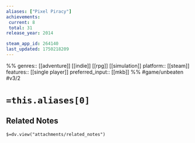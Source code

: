 ```yaml
---
aliases: ["Pixel Piracy"]
achievements:
 current: 8
 total: 31
release_year: 2014

steam_app_id: 264140
last_updated: 1750218209
---
```

%%
genres:: [[adventure]] [[indie]] [[rpg]] [[simulation]]
platform:: [[steam]]
features:: [[single player]]
preferred_input:: [[mkb]]
%%
#game/unbeaten
#v3/2

# `=this.aliases[0]`
## Related Notes
`$=dv.view("attachments/related_notes")`